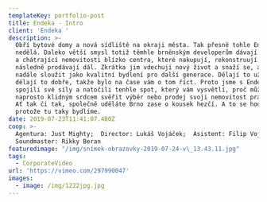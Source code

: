 ```yaml
---
templateKey: portfolio-post
title: Endeka - Intro
client: 'Endeka '
description: >-
  Obří bytové domy a nová sídliště na okraji města. Tak přesně tohle Endeka
  nedělá. Daleko větší smysl totiž těmhle brněnským developerům dávají nevyužité
  a chátrající nemovitosti blízko centra, které nakupují, rekonstruují a
  následně prodávají dál. Zkrátka jim vdechují nový život a snaží se, aby mohly
  nadále sloužit jako kvalitní bydlení pro další generace. Dělají to už 8 let a
  dělají to dobře, takže bylo na čase vám o tom říct. Proto jsme s Endekou
  spojili své síly a natočili tenhle spot, který vám vysvětlí, proč můžete s
  naprosto klidným srdcem svěřit výběr nebo prodej svoji nemovitost právě jim.
  Ať tak či tak, společně uděláte Brno zase o kousek hezčí. A to se hodí,
  protože tu taky bydlíme.
date: 2019-07-23T11:41:07.480Z
coop: >-
  Agentura: Just Mighty;  Director: Lukáš Vojáček;  Asistent: Filip Vojáček; 
  Soundmaster: Rikky Beran
featuredimage: "/img/snímek-obrazovky-2019-07-24-v\_13.43.11.jpg"
tags:
  - CorporateVideo
url: 'https://vimeo.com/297990047'
images:
  - image: /img/1222jpg.jpg
---
```


